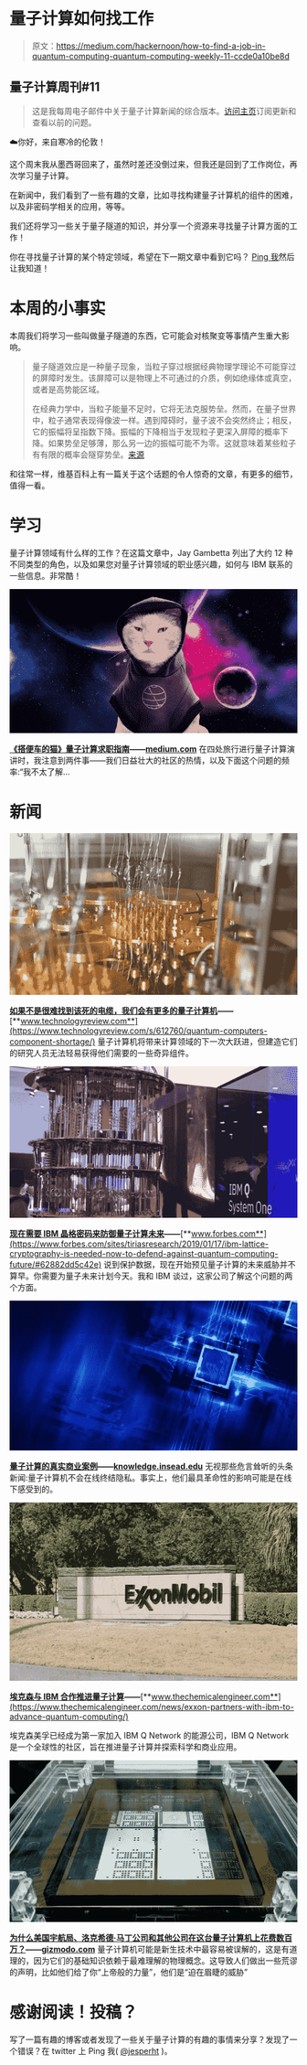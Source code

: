 # 量子计算如何找工作

> 原文：<https://medium.com/hackernoon/how-to-find-a-job-in-quantum-computing-quantum-computing-weekly-11-ccde0a10be8d>

## 量子计算周刊#11

> 这是我每周电子邮件中关于量子计算新闻的综合版本。[访问主页](https://www.quantumcomputingweekly.com/)订阅更新和查看以前的问题。

☁️你好，来自寒冷的伦敦！

这个周末我从墨西哥回来了，虽然时差还没倒过来，但我还是回到了工作岗位，再次学习量子计算。

在新闻中，我们看到了一些有趣的文章，比如寻找构建量子计算机的组件的困难，以及非密码学相关的应用，等等。

我们还将学习一些关于量子隧道的知识，并分享一个资源来寻找量子计算方面的工作！

你在寻找量子计算的某个特定领域，希望在下一期文章中看到它吗？ [Ping 我](https://twitter.com/jesperht)然后让我知道！

# 本周的小事实

本周我们将学习一些叫做量子隧道的东西，它可能会对核聚变等事情产生重大影响。

> 量子隧道效应是一种量子现象，当粒子穿过根据经典物理学理论不可能穿过的屏障时发生。该屏障可以是物理上不可通过的介质，例如绝缘体或真空，或者是高势能区域。
> 
> 在经典力学中，当粒子能量不足时，它将无法克服势垒。然而，在量子世界中，粒子通常表现得像波一样。遇到障碍时，量子波不会突然终止；相反，它的振幅将呈指数下降。振幅的下降相当于发现粒子更深入屏障的概率下降。如果势垒足够薄，那么另一边的振幅可能不为零。这就意味着某些粒子有有限的概率会隧穿势垒。[来源](https://www.azoquantum.com/Article.aspx?ArticleID=12)

和往常一样，维基百科上有一篇关于这个话题的令人惊奇的文章，有更多的细节，值得一看。

# 学习

量子计算领域有什么样的工作？在这篇文章中，Jay Gambetta 列出了大约 12 种不同类型的角色，以及如果您对量子计算领域的职业感兴趣，如何与 IBM 联系的一些信息。非常酷！

![](img/0bce1705db688cc3fe47b4f14d06f65d.png)

[**《搭便车的猫》量子计算求职指南**](/qiskit/the-hitchhiking-cats-guide-to-getting-a-job-in-quantum-computing-da7e3bb9ff64?utm_campaign=Quantum%20Computing%20Weekly&utm_medium=email&utm_source=Revue%20newsletter)**——**[**medium.com**](/qiskit/the-hitchhiking-cats-guide-to-getting-a-job-in-quantum-computing-da7e3bb9ff64)
在四处旅行进行量子计算演讲时，我注意到两件事——我们日益壮大的社区的热情，以及下面这个问题的频率:“我不太了解…

# 新闻

![](img/3c1cdf0154c4749c257f07ae8d836943.png)

[**如果不是很难找到该死的电缆，我们会有更多的量子计算机**](https://www.technologyreview.com/s/612760/quantum-computers-component-shortage/?utm_campaign=Quantum%20Computing%20Weekly&utm_medium=email&utm_source=Revue%20newsletter)**——**[**www.technologyreview.com**](https://www.technologyreview.com/s/612760/quantum-computers-component-shortage/)
量子计算机将带来计算领域的下一次大跃进，但建造它们的研究人员无法轻易获得他们需要的一些奇异组件。

![](img/1fafdb4e70053ea5d7e65f5b407a902b.png)

[**现在需要 IBM 晶格密码来防御量子计算未来**](https://www.forbes.com/sites/tiriasresearch/2019/01/17/ibm-lattice-cryptography-is-needed-now-to-defend-against-quantum-computing-future/?utm_campaign=Quantum%20Computing%20Weekly&utm_medium=email&utm_source=Revue%20newsletter#62882dd5c42e)**——**[**www.forbes.com**](https://www.forbes.com/sites/tiriasresearch/2019/01/17/ibm-lattice-cryptography-is-needed-now-to-defend-against-quantum-computing-future/#62882dd5c42e)
说到保护数据，现在开始预见量子计算的未来威胁并不算早。你需要为量子未来计划今天。我和 IBM 谈过，这家公司了解这个问题的两个方面。

![](img/d21744bc062fe8c2e5469df14a2ce4cb.png)

[**量子计算的真实商业案例**](https://knowledge.insead.edu/blog/insead-blog/the-real-business-case-for-quantum-computing-10836?utm_campaign=Quantum%20Computing%20Weekly&utm_medium=email&utm_source=Revue%20newsletter)**——**[**knowledge.insead.edu**](https://knowledge.insead.edu/blog/insead-blog/the-real-business-case-for-quantum-computing-10836)
无视那些危言耸听的头条新闻:量子计算机不会在线终结隐私。事实上，他们最具革命性的影响可能是在线下感受到的。

![](img/e8ab992c3cfcb7f7bb9d4aad79c5b741.png)

[**埃克森与 IBM 合作推进量子计算**](https://www.thechemicalengineer.com/news/exxon-partners-with-ibm-to-advance-quantum-computing/?utm_campaign=Quantum%20Computing%20Weekly&utm_medium=email&utm_source=Revue%20newsletter)**——**[**www.thechemicalengineer.com**](https://www.thechemicalengineer.com/news/exxon-partners-with-ibm-to-advance-quantum-computing/)

埃克森美孚已经成为第一家加入 IBM Q Network 的能源公司，IBM Q Network 是一个全球性的社区，旨在推进量子计算并探索科学和商业应用。

![](img/42a46a08a97daed998e08c42e12a975e.png)

[**为什么美国宇航局、洛克希德·马丁公司和其他公司在这台量子计算机上花费数百万？**](https://gizmodo.com/why-did-nasa-lockheed-martin-and-others-spend-million-1826241515?utm_campaign=Quantum%20Computing%20Weekly&utm_medium=email&utm_source=Revue%20newsletter)**——**[**gizmodo.com**](https://gizmodo.com/why-did-nasa-lockheed-martin-and-others-spend-million-1826241515)
量子计算机可能是新生技术中最容易被误解的，这是有道理的，因为它们的基础知识依赖于最难理解的物理概念。这导致人们做出一些荒谬的声明，比如他们给了你“上帝般的力量”，他们是“迫在眉睫的威胁”

# 感谢阅读！投稿？

写了一篇有趣的博客或者发现了一些关于量子计算的有趣的事情来分享？发现了一个错误？在 twitter 上 Ping 我( [@jesperht](https://www.twitter.com/jesperht) )。